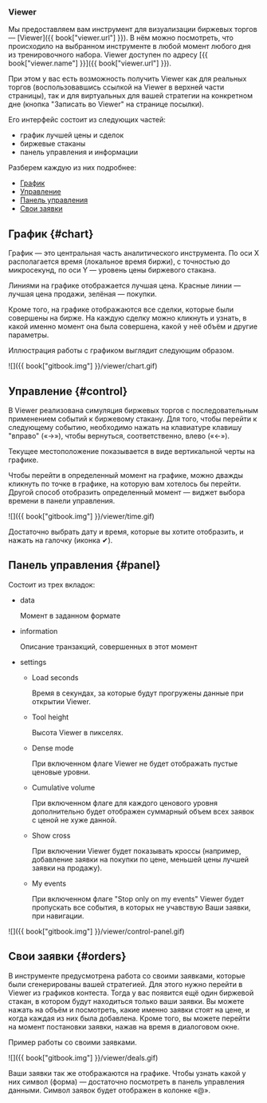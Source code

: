 ### Viewer

Мы предоставляем вам инструмент для визуализации биржевых торгов — [Viewer]({{ book["viewer.url"] }}).
В нём можно посмотреть, что происходило на выбранном инструменте в любой момент любого дня из тренировочного набора.
Viewer доступен по адресу [{{ book["viewer.name"] }}]({{ book["viewer.url"] }}).

При этом у вас есть возможность получить Viewer как для реальных торгов (воспользовавшись ссылкой на Viewer в верхней части страницы), так и для виртуальных для вашей стратегии на конкретном дне (кнопка "Записать во Viewer" на странице посылки).

Его интерфейс состоит из следующих частей:

- график лучшей цены и сделок
- биржевые стаканы
- панель управления и информации

Разберем каждую из них подробнее:

- [График](#chart)
- [Управление](#control)
- [Панель управления](#panel)
- [Свои заявки](#orders)

## График {#chart}

График — это центральная часть аналитического инструмента.
По оси X располагается время (локальное время биржи), с точностью до микросекунд, по оси Y — уровень цены биржевого стакана.

Линиями на графике отображается лучшая цена.
Красные линии — лучшая цена продажи, зелёная — покупки.

Кроме того, на графике отображаются все сделки, которые были совершены на бирже.
На каждую сделку можно кликнуть и узнать, в какой именно момент она была совершена, какой у неё объём и другие параметры.

Иллюстрация работы с графиком выглядит следующим образом.

![]({{ book["gitbook.img"] }}/viewer/chart.gif)

## Управление {#control}

В Viewer реализована симуляция биржевых торгов с последовательным применением событий к биржевому стакану.
Для того, чтобы перейти к следующему событию, необходимо нажать на клавиатуре клавишу "вправо" («→»), чтобы вернуться, соответственно, влево («←»).

Текущее местоположение показывается в виде вертикальной черты на графике.

Чтобы перейти в определенный момент на графике, можно дважды кликнуть по точке в графике, на которую вам хотелось бы перейти.
Другой способ отобразить определенный момент — виджет выбора времени в панели управления.

![]({{ book["gitbook.img"] }}/viewer/time.gif)

<!-- TODO(asalikhov): there is a task to simplify date/time panel -->
Достаточно выбрать дату и время, которые вы хотите отобразить, и нажать на галочку (иконка ✔).

## Панель управления {#panel}

Состоит из трех вкладок:

- data

   Момент в заданном формате
- information

   Описание транзакций, совершенных в этот момент
- settings

  * Load seconds

     Время в секундах, за которые будут прогружены данные при открытии Viewer.
  * Tool height

     Высота Viewer в пикселях.
  * Dense mode

     При включенном флаге Viewer не будет отображать пустые ценовые уровни.
  * Cumulative volume

     При включенном флаге для каждого ценового уровня дополнительно будет отображен суммарный объем всех заявок с ценой не хуже данной.
  * Show cross

     При включении Viewer будет показывать кроссы (например, добавление заявки на покупки по цене, меньшей цены лучшей заявки на продажу).
  * My events

     При включенном флаге "Stop only on my events" Viewer будет пропускать все события, в которых не учавствую Ваши заявки, при навигации.


![]({{ book["gitbook.img"] }}/viewer/control-panel.gif)

## Свои заявки {#orders}

В инструменте предусмотрена работа со своими заявками, которые были сгенерированы вашей стратегией.
Для этого нужно перейти в Viewer из графиков контеста.
Тогда у вас появится ещё один биржевой стакан, в котором будут находиться только ваши заявки.
Вы можете нажать на объём и посмотреть, какие именно заявки стоят на цене, и когда каждая из них была добавлена.
Кроме того, вы можете перейти на момент постановки заявки, нажав на время в диалоговом окне.

Пример работы со своими заявками.

![]({{ book["gitbook.img"] }}/viewer/deals.gif)

Ваши заявки так же отображаются на графике.
Чтобы узнать какой у них символ (форма) — достаточно посмотреть в панель управления данными.
Символ заявок будет отображен в колонке «@».
